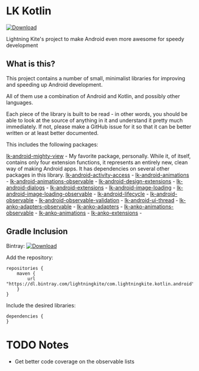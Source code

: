 # LK Kotlin

[ ![Download](https://api.bintray.com/packages/lightningkite/com.lightningkite.kotlin.android/lk-android-extensions/images/download.svg) ](https://bintray.com/lightningkite/com.lightningkite.kotlin.android/lk-android-extensions/_latestVersion)

Lightning Kite's project to make Android even more awesome for speedy development

## What is this?

This project contains a number of small, minimalist libraries for improving and speeding up Android development.

All of them use a combination of Android and Kotlin, and possibly other languages.

Each piece of the library is built to be read - in other words, you should be able to look at the source of anything in it and understand it pretty much immediately.  If not, please make a GitHub issue for it so that it can be better written or at least better documented.

This includes the following packages:

[lk-android-mighty-view](lk-android-mighty-view/README.md) - My favorite package, personally.  While it, of itself, contains only four extension functions, it represents an entirely new, clean way of making Android apps.  It has dependencies on several other packages in this library.
[lk-android-activity-access](lk-android-activity-access/README.md) - 
[lk-android-animations](lk-android-animations/README.md) - 
[lk-android-animations-observable](lk-android-animations-observable/README.md) - 
[lk-android-design-extensions](lk-android-design-extensions/README.md) - 
[lk-android-dialogs](lk-android-dialogs/README.md) - 
[lk-android-extensions](lk-android-extensions/README.md) - 
[lk-android-image-loading](lk-android-image-loading/README.md) - 
[lk-android-image-loading-observable](lk-android-image-loading-observable/README.md) - 
[lk-android-lifecycle](lk-android-lifecycle/README.md) - 
[lk-android-observable](lk-android-observable/README.md) - 
[lk-android-observable-validation](lk-android-observable-validation/README.md) - 
[lk-android-ui-thread](lk-android-ui-thread/README.md) - 
[lk-anko-adapters-observable](lk-anko-adapters-observable/README.md) - 
[lk-anko-adapters](lk-anko-adapters/README.md) - 
[lk-anko-animations-observable](lk-anko-animations-observable/README.md) - 
[lk-anko-animations](lk-anko-animations/README.md) - 
[lk-anko-extensions](lk-anko-extensions/README.md) - 


## Gradle Inclusion

Bintray: [ ![Download](https://api.bintray.com/packages/lightningkite/com.lightningkite.kotlin.android/lk-android-extensions/images/download.svg) ](https://bintray.com/lightningkite/com.lightningkite.kotlin.android/lk-android-extensions/_latestVersion)

Add the repository:

```
repositories {
    maven {
        url "https://dl.bintray.com/lightningkite/com.lightningkite.kotlin.android"
    }
}
```

Include the desired libraries:

```
dependencies {
}
```

# TODO Notes

- Get better code coverage on the observable lists
